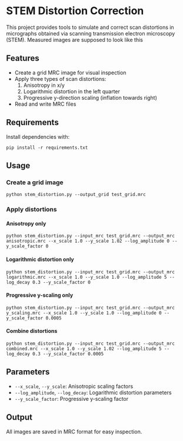 # STEM Distortion Correction

This project provides tools to simulate and correct scan distortions in micrographs obtained via scanning transmission electron microscopy (STEM).
Measured images are supposed to look like this


## Features
- Create a grid MRC image for visual inspection
- Apply three types of scan distortions:
  1. Anisotropy in x/y
  2. Logarithmic distortion in the left quarter
  3. Progressive y-direction scaling (inflation towards right)
- Read and write MRC files

## Requirements
Install dependencies with:
```
pip install -r requirements.txt
```

## Usage
### Create a grid image
```
python stem_distortion.py --output_grid test_grid.mrc
```

### Apply distortions
#### Anisotropy only
```
python stem_distortion.py --input_mrc test_grid.mrc --output_mrc anisotropic.mrc --x_scale 1.0 --y_scale 1.02 --log_amplitude 0 --y_scale_factor 0
```

#### Logarithmic distortion only
```
python stem_distortion.py --input_mrc test_grid.mrc --output_mrc logarithmic.mrc --x_scale 1.0 --y_scale 1.0 --log_amplitude 5 --log_decay 0.3 --y_scale_factor 0
```

#### Progressive y-scaling only
```
python stem_distortion.py --input_mrc test_grid.mrc --output_mrc y_scaling.mrc --x_scale 1.0 --y_scale 1.0 --log_amplitude 0 --y_scale_factor 0.0005
```

#### Combine distortions
```
python stem_distortion.py --input_mrc test_grid.mrc --output_mrc combined.mrc --x_scale 1.0 --y_scale 1.02 --log_amplitude 5 --log_decay 0.3 --y_scale_factor 0.0005
```

## Parameters
- `--x_scale`, `--y_scale`: Anisotropic scaling factors
- `--log_amplitude`, `--log_decay`: Logarithmic distortion parameters
- `--y_scale_factor`: Progressive y-scaling factor

## Output
All images are saved in MRC format for easy inspection.
